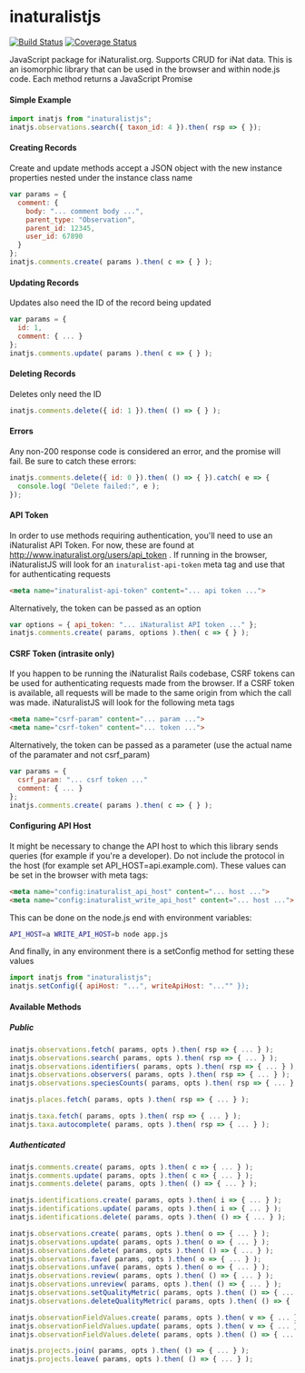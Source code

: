 # inaturalistjs
[![Build Status](https://travis-ci.org/inaturalist/inaturalistjs.svg?branch=master)](https://travis-ci.org/inaturalist/inaturalistjs)
[![Coverage Status](https://coveralls.io/repos/github/inaturalist/inaturalistjs/badge.svg?branch=master)](https://coveralls.io/github/inaturalist/inaturalistjs?branch=master)

JavaScript package for iNaturalist.org. Supports CRUD for iNat data. This
is an isomorphic library that can be used in the browser and within
node.js code. Each method returns a JavaScript Promise

#### Simple Example
```js
import inatjs from "inaturalistjs";
inatjs.observations.search({ taxon_id: 4 }).then( rsp => { });
```

#### Creating Records

Create and update methods accept a JSON object with the new instance properties
nested under the instance class name

```js
var params = {
  comment: {
    body: "... comment body ...",
    parent_type: "Observation",
    parent_id: 12345,
    user_id: 67890
  }
};
inatjs.comments.create( params ).then( c => { } );
```

#### Updating Records

Updates also need the ID of the record being updated

```js
var params = {
  id: 1,
  comment: { ... }
};
inatjs.comments.update( params ).then( c => { } );
```

#### Deleting Records

Deletes only need the ID

```js
inatjs.comments.delete({ id: 1 }).then( () => { } );
```

#### Errors

Any non-200 response code is considered an error, and the promise will fail. Be
sure to catch these errors:

```js
inatjs.comments.delete({ id: 0 }).then( () => { }).catch( e => {
  console.log( "Delete failed:", e );
});
```

#### API Token

In order to use methods requiring authentication, you'll need to use an
iNaturalist API Token. For now, these are found at
http://www.inaturalist.org/users/api_token . If running in the browser,
iNaturalistJS will look for an `inaturalist-api-token` meta tag and use that for
authenticating requests

```html
<meta name="inaturalist-api-token" content="... api token ...">
```

Alternatively, the token can be passed as an option

```js
var options = { api_token: "... iNaturalist API token ..." };
inatjs.comments.create( params, options ).then( c => { } );
```

#### CSRF Token (intrasite only)

If you happen to be running the iNaturalist Rails codebase, CSRF tokens can
be used for authenticating requests made from the browser. If a CSRF token is
available, all requests will be made to the same origin from which the call
was made. iNaturalistJS will look for the following meta tags

```html
<meta name="csrf-param" content="... param ...">
<meta name="csrf-token" content="... token ...">
```

Alternatively, the token can be passed as a parameter (use the actual
name of the paramater and not csrf_param)

```js
var params = {
  csrf_param: "... csrf token ..."
  comment: { ... }
};
inatjs.comments.create( params ).then( c => { } );
```

#### Configuring API Host

It might be necessary to change the API host to which this library sends queries
(for example if you're a developer). Do not include the protocol in the host
(for example set API_HOST=api.example.com). These values can be set in the
browser with meta tags:

```html
<meta name="config:inaturalist_api_host" content="... host ...">
<meta name="config:inaturalist_write_api_host" content="... host ...">
```

This can be done on the node.js end with environment variables:

```bash
API_HOST=a WRITE_API_HOST=b node app.js
```

And finally, in any environment there is a setConfig method for setting these
values

```js
import inatjs from "inaturalistjs";
inatjs.setConfig({ apiHost: "...", writeApiHost: "..."" });
```

#### Available Methods

##### Public

```js
inatjs.observations.fetch( params, opts ).then( rsp => { ... } );
inatjs.observations.search( params, opts ).then( rsp => { ... } );
inatjs.observations.identifiers( params, opts ).then( rsp => { ... } );
inatjs.observations.observers( params, opts ).then( rsp => { ... } );
inatjs.observations.speciesCounts( params, opts ).then( rsp => { ... } );

inatjs.places.fetch( params, opts ).then( rsp => { ... } );

inatjs.taxa.fetch( params, opts ).then( rsp => { ... } );
inatjs.taxa.autocomplete( params, opts ).then( rsp => { ... } );
```

##### Authenticated

```js
inatjs.comments.create( params, opts ).then( c => { ... } );
inatjs.comments.update( params, opts ).then( c => { ... } );
inatjs.comments.delete( params, opts ).then( () => { ... } );

inatjs.identifications.create( params, opts ).then( i => { ... } );
inatjs.identifications.update( params, opts ).then( i => { ... } );
inatjs.identifications.delete( params, opts ).then( () => { ... } );

inatjs.observations.create( params, opts ).then( o => { ... } );
inatjs.observations.update( params, opts ).then( o => { ... } );
inatjs.observations.delete( params, opts ).then( () => { ... } );
inatjs.observations.fave( params, opts ).then( o => { ... } );
inatjs.observations.unfave( params, opts ).then( o => { ... } );
inatjs.observations.review( params, opts ).then( () => { ... } );
inatjs.observations.unreview( params, opts ).then( () => { ... } );
inatjs.observations.setQualityMetric( params, opts ).then( () => { ... } );
inatjs.observations.deleteQualityMetric( params, opts ).then( () => { ... } );

inatjs.observationFieldValues.create( params, opts ).then( v => { ... } );
inatjs.observationFieldValues.update( params, opts ).then( v => { ... } );
inatjs.observationFieldValues.delete( params, opts ).then( () => { ... } );

inatjs.projects.join( params, opts ).then( () => { ... } );
inatjs.projects.leave( params, opts ).then( () => { ... } );
```
